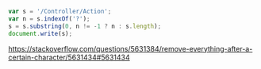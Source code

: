 ```javascript
var s = '/Controller/Action';
var n = s.indexOf('?');
s = s.substring(0, n != -1 ? n : s.length);
document.write(s);
```

https://stackoverflow.com/questions/5631384/remove-everything-after-a-certain-character/5631434#5631434

